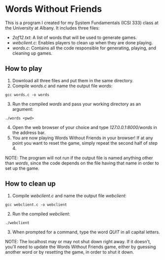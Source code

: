 # Words Without Friends

This is a program I created for my System Fundamentals (ICSI 333) class at the University at Albany. It includes three files:
- *2of12.txt*: A list of words that will be used to generate games.
- *webclient.c*: Enables players to clean up when they are done playing.
- *words.c*: Contains all the code responsible for generating, playing, and cleaning up games.

## How to play
1. Download all three files and put them in the same directory.
2. Compile *words.c* and name the output file *words*:
```
gcc words.c -o words
```
3. Run the compiled *words* and pass your working directory as an argument:
```
./words <pwd>
```
4. Open the web browser of your choice and type *127.0.0.1:8000/words* in the address bar.
5. You are now playing Words Without Friends in your browser! If at any point you want to reset the game, simply repeat the second half of step 4.

NOTE: The program will not run if the output file is named anything other than *words*, since the code depends on the file having that name in order to set up the game.

## How to clean up
1. Compile *webclient.c* and name the output file *webclient*:
```
gcc webclient.c -o webclient
```
2. Run the compiled *webclient*:
```
./webclient
```
3. When prompted for a command, type the word *QUIT* in all capital letters.

NOTE: The localhost may or may not shut down right away. If it doesn't, you'll need to update the Words Without Friends game, either by guessing another word or by resetting the game, in order to shut it down.

